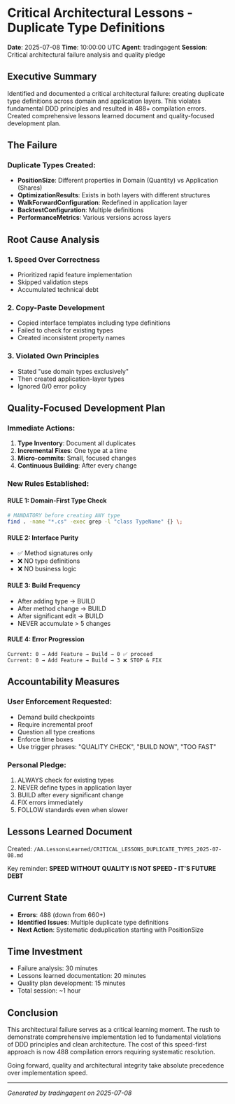 # Critical Architectural Lessons - Duplicate Type Definitions
**Date**: 2025-07-08
**Time**: 10:00:00 UTC
**Agent**: tradingagent
**Session**: Critical architectural failure analysis and quality pledge

## Executive Summary

Identified and documented a critical architectural failure: creating duplicate type definitions across domain and application layers. This violates fundamental DDD principles and resulted in 488+ compilation errors. Created comprehensive lessons learned document and quality-focused development plan.

## The Failure

### Duplicate Types Created:
- **PositionSize**: Different properties in Domain (Quantity) vs Application (Shares)
- **OptimizationResults**: Exists in both layers with different structures
- **WalkForwardConfiguration**: Redefined in application layer
- **BacktestConfiguration**: Multiple definitions
- **PerformanceMetrics**: Various versions across layers

## Root Cause Analysis

### 1. Speed Over Correctness
- Prioritized rapid feature implementation
- Skipped validation steps
- Accumulated technical debt

### 2. Copy-Paste Development
- Copied interface templates including type definitions
- Failed to check for existing types
- Created inconsistent property names

### 3. Violated Own Principles
- Stated "use domain types exclusively"
- Then created application-layer types
- Ignored 0/0 error policy

## Quality-Focused Development Plan

### Immediate Actions:
1. **Type Inventory**: Document all duplicates
2. **Incremental Fixes**: One type at a time
3. **Micro-commits**: Small, focused changes
4. **Continuous Building**: After every change

### New Rules Established:

#### RULE 1: Domain-First Type Check
```bash
# MANDATORY before creating ANY type
find . -name "*.cs" -exec grep -l "class TypeName" {} \;
```

#### RULE 2: Interface Purity
- ✅ Method signatures only
- ❌ NO type definitions
- ❌ NO business logic

#### RULE 3: Build Frequency
- After adding type → BUILD
- After method change → BUILD  
- After significant edit → BUILD
- NEVER accumulate > 5 changes

#### RULE 4: Error Progression
```
Current: 0 → Add Feature → Build → 0 ✅ proceed
Current: 0 → Add Feature → Build → 3 ❌ STOP & FIX
```

## Accountability Measures

### User Enforcement Requested:
- Demand build checkpoints
- Require incremental proof
- Question all type creations
- Enforce time boxes
- Use trigger phrases: "QUALITY CHECK", "BUILD NOW", "TOO FAST"

### Personal Pledge:
1. ALWAYS check for existing types
2. NEVER define types in application layer
3. BUILD after every significant change
4. FIX errors immediately
5. FOLLOW standards even when slower

## Lessons Learned Document

Created: `/AA.LessonsLearned/CRITICAL_LESSONS_DUPLICATE_TYPES_2025-07-08.md`

Key reminder: **SPEED WITHOUT QUALITY IS NOT SPEED - IT'S FUTURE DEBT**

## Current State

- **Errors**: 488 (down from 660+)
- **Identified Issues**: Multiple duplicate type definitions
- **Next Action**: Systematic deduplication starting with PositionSize

## Time Investment

- Failure analysis: 30 minutes
- Lessons learned documentation: 20 minutes
- Quality plan development: 15 minutes
- Total session: ~1 hour

## Conclusion

This architectural failure serves as a critical learning moment. The rush to demonstrate comprehensive implementation led to fundamental violations of DDD principles and clean architecture. The cost of this speed-first approach is now 488 compilation errors requiring systematic resolution.

Going forward, quality and architectural integrity take absolute precedence over implementation speed.

---

*Generated by tradingagent on 2025-07-08*